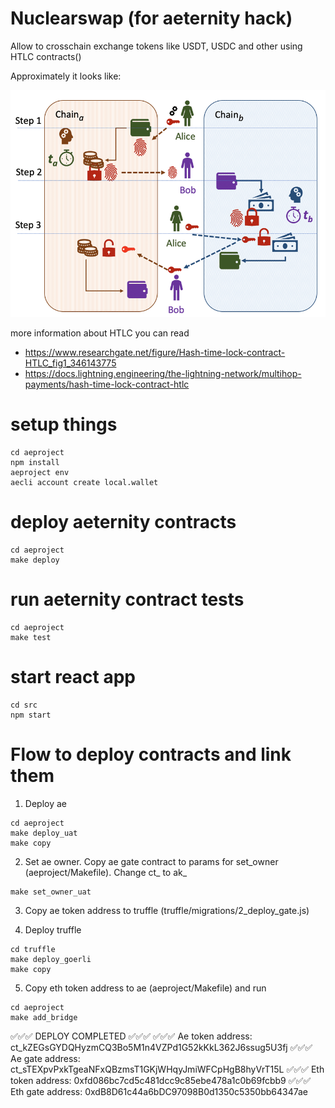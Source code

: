 # Nuclearswap (for aeternity hack)

Allow to crosschain exchange tokens like USDT, USDC and other using HTLC contracts()

Approximately it looks like:

![htlc flow](docs/htlc.png "Htlc")

more information about HTLC you can read

- https://www.researchgate.net/figure/Hash-time-lock-contract-HTLC_fig1_346143775
- https://docs.lightning.engineering/the-lightning-network/multihop-payments/hash-time-lock-contract-htlc

# setup things
```
cd aeproject
npm install
aeproject env
aecli account create local.wallet
```

# deploy aeternity contracts

```
cd aeproject
make deploy
```

# run aeternity contract tests

```
cd aeproject
make test
```

# start react app

```
cd src
npm start
```

# Flow to deploy contracts and link them

1. Deploy ae
```
cd aeproject
make deploy_uat
make copy
```

2. Set ae owner. Copy ae gate contract to params for set_owner (aeproject/Makefile). Change ct_ to ak_
```
make set_owner_uat
```

3. Copy ae token address to truffle (truffle/migrations/2_deploy_gate.js)

4. Deploy truffle
```
cd truffle
make deploy_goerli
make copy
```

5. Copy eth token address to ae (aeproject/Makefile) and run
```
cd aeproject
make add_bridge
```



✅✅✅ DEPLOY COMPLETED ✅✅✅
✅✅✅ Ae token address: ct_kZEGsGYDQHyzmCQ3Bo5M1n4VZPd1G52kKkL362J6ssug5U3fj
✅✅✅ Ae gate address: ct_sTEXpvPxkTgeaNFxQBzmsT1GKjWHqyJmiWFCpHgB8hyVrT15L
✅✅✅ Eth token address: 0xfd086bc7cd5c481dcc9c85ebe478a1c0b69fcbb9
✅✅✅ Eth gate address: 0xdB8D61c44a6bDC97098B0d1350c5350bb64347ae
